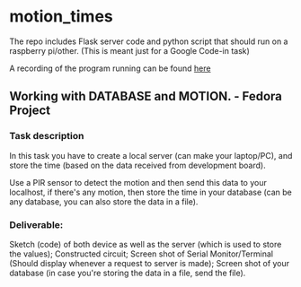# motion_times
The repo includes Flask server code and python script that should run on a raspberry pi/other. (This is meant just for a Google Code-in task)

A recording of the program running can be found [here](https://drive.google.com/open?id=1_F-wWs-fWj76g7obaVIomhYtHPszJAOM)

## Working with DATABASE and MOTION. - Fedora Project
### Task description

In this task you have to create a local server (can make your laptop/PC), and store the time (based on the data received from development board).

Use a PIR sensor to detect the motion and then send this data to your localhost, if there's any motion, then store the time in your database (can be any database, you can also store the data in a file).

### Deliverable:

Sketch (code) of both device as well as the server (which is used to store the values); Constructed circuit; Screen shot of Serial Monitor/Terminal (Should display whenever a request to server is made); Screen shot of your database (in case you're storing the data in a file, send the file).